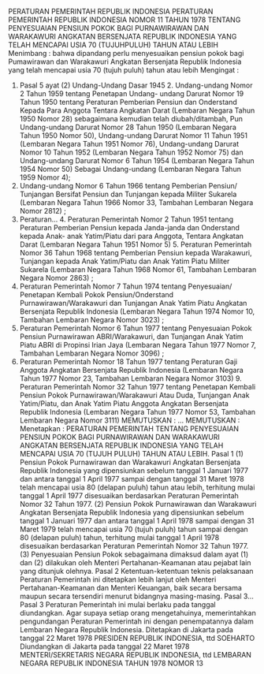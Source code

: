  PERATURAN PEMERINTAH REPUBLIK INDONESIA PERATURAN PEMERINTAH REPUBLIK INDONESIA NOMOR 11 TAHUN 1978 TENTANG PENYESUAIAN PENSIUN POKOK BAGI PURNAWIRAWAN DAN WARAKAWURI ANGKATAN BERSENJATA REPUBLIK INDONESIA YANG TELAH MENCAPAI USIA 70 (TUJUHPULUH) TAHUN ATAU LEBIH
Menimbang :
 bahwa dipandang perlu menyesuaikan pensiun pokok bagi Pumawirawan dan Warakawuri Angkatan Bersenjata Republik Indonesia yang telah mencapai usia 70 (tujuh puluh) tahun atau lebih
Mengingat :

1. Pasal 5 ayat (2) Undang-Undang Dasar 1945 2. Undang-undang Nomor 2 Tahun 1959 tentang Penetapan Undang- undang Darurat Nomor 19 Tahun 1950 tentang Peraturan Pemberian Pensiun dan Onderstand Kepada Para Anggota Tentara Angkatan Darat (Lembaran Negara Tahun 1950 Nomor 28) sebagaimana kemudian telah diubah/ditambah, Pun Undang-undang Darurat Nomor 28 Tahun 1950 (Lembaran Negara Tahun 1950 Nomor 50), Undang-undang Darurat Nomor 11 Tahun 1951 (Lembaran Negara Tahun 1951 Nomor 76), Undang-undang Darurat Nomor 10 Tahun 1952 (Lembaran Negara Tahun 1952 Nomor 75) dan Undang-undang Darurat Nomor 6 Tahun 1954 (Lembaran Negara Tahun 1954 Nomor 50) Sebagai Undang-undang (Lembaran Negara Tahun 1959 Nomor 4);
3. Undang-undang Nomor 6 Tahun 1966 tentang Pemberian Pensiun/ Tunjangan Bersifat Pensiun dan Tunjangan kepada Militer Sukarela (Lembaran Negara Tahun 1966 Nomor 33, Tambahan Lembaran Negara Nomor 2812) ;
4. Peraturan… 4. Peraturan Pemerintah Nomor 2 Tahun 1951 tentang Peraturan Pemberian Pensiun kepada Janda-janda dan Onderstand kepada Anak- anak Yatim/Piatu dari para Anggota, Tentara Angkatan Darat (Lembaran Negara Tahun 1951 Nomor 5) 5. Peraturan Pemerintah Nomor 36 Tahun 1968 tentang Pemberian Pensiun kepada Warakawuri, Tunjangan kepada Anak Yatim/Piatu dan Anak Yatim Piatu Militer Sukarela (Lembaran Negara Tahun 1968 Nomor 61, Tambahan Lembaran Negara Nomor 2863) ;
6. Peraturan Pemerintah Nomor 7 Tahun 1974 tentang Penyesuaian/ Penetapan Kembali Pokok Pensiun/Onderstand Purnawirawan/Warakawuri dan Tunjangan Anak Yatim Piatu Angkatan Bersenjata Republik Indonesia (Lembaran Negara Tahun 1974 Nomor 10, Tambahan Lembaran Negara Nomor 3023) ;
7. Peraturan Pemerintah Nomor 6 Tahun 1977 tentang Penyesuaian Pokok Pensiun Purnawirawan ABRI/Warakawuri, dan Tunjangan Anak Yatim Piatu ABRI di Propinsi Irian Jaya (Lembaran Negara Tahun 1977 Nomor 7, Tambahan Lembaran Negara Nomor 3096) ;
8. Peraturan Pemerintah Nomor 18 Tahun 1977 tentang Peraturan Gaji Anggota Angkatan Bersenjata Republik Indonesia (Lembaran Negara Tahun 1977 Nomor 23, Tambahan Lembaran Negara Nomor 3103) 9. Peraturan Pemerintah Nomor 32 Tahun 1977 tentang Penetapan Kembali Pensiun Pokok Purnawirawan/Warakawuri Atau Duda, Tunjangan Anak Yatim/Piatu, dan Anak Yatim Piatu Anggota Angkatan Bersenjata Republik Indonesia (Lembaran Negara Tahun 1977 Nomor 53, Tambahan Lembaran Negara Nomor 3111)
MEMUTUSKAN :
 …
MEMUTUSKAN :
 Menetapkan : PERATURAN PEMERINTAH TENTANG PENYESUAIAN PENSIUN POKOK BAGI PURNAWIRAWAN DAN WARAKAWURI ANGKATAN BERSENJATA REPUBLIK INDONESIA YANG TELAH MENCAPAI USIA 70 (TUJUH PULUH) TAHUN ATAU LEBIH.
Pasal 1
(1) Pensiun Pokok Purnawirawan dan Warakawuri Angkatan Bersenjata Republik Indonesia yang dipensiunkan sebelum tanggal 1 Januari 1977 dan antara tanggal 1 April 1977 sampai dengan tanggal 31 Maret 1978 telah mencapai usia 80 (delapan puluh) tahun atau lebih, terhitung mulai tanggal 1 April 1977 disesuaikan berdasarkan Peraturan Pemerintah Nomor 32 Tahun 1977.
(2) Pensiun Pokok Purnawirawan dan Warakawuri Angkatan Bersenjata Republik Indonesia yang dipensiunkan sebelum tanggal 1 Januari 1977 dan antara tanggal 1 April 1978 sampai dengan 31 Maret 1979 telah mencapai usia 70 (tujuh puluh) tahun sampai dengan 80 (delapan puluh) tahun, terhitung mulai tanggal 1 April 1978 disesuaikan berdasarkan Peraturan Pemerintah Nomor 32 Tahun 1977.
(3) Penyesuaian Pensiun Pokok sebagaimana dimaksud dalam ayat (1) dan (2) dilakukan oleh Menteri Pertahanan-Keamanan atau pejabat lain yang ditunjuk olehnya.
Pasal 2
Ketentuan-ketentuan teknis pelaksanaan Peraturan Pemerintah ini ditetapkan lebih lanjut oleh Menteri Pertahanan-Keamanan dan Menteri Keuangan, baik secara bersama maupun secara tersendiri menurut bidangnya masing-masing. Pasal 3…
Pasal 3
Peraturan Pemerintah ini mulai berlaku pada tanggal diundangkan. Agar supaya setiap orang mengetahuinya, memerintahkan pengundangan Peraturan Pemerintah ini dengan penempatannya dalam Lembaran Negara Republik Indonesia. Ditetapkan di Jakarta pada tanggal 22 Maret 1978 PRESIDEN REPUBLIK INDONESIA, ttd SOEHARTO Diundangkan di Jakarta pada tanggal 22 Maret 1978 MENTERI/SEKRETARIS NEGARA REPUBLIK INDONESIA, ttd LEMBARAN NEGARA REPUBLIK INDONESIA TAHUN 1978 NOMOR 13
